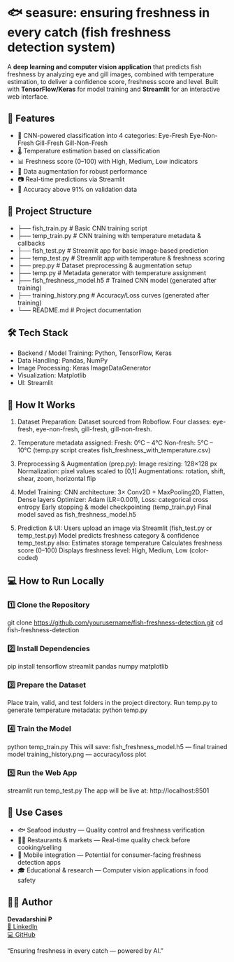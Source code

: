 # 🐟 seasure: ensuring freshness in every catch (fish freshness detection system) 

A **deep learning and computer vision application** that predicts fish freshness by analyzing eye and gill images, combined with temperature estimation, to deliver a confidence score, freshness score and level.
Built with **TensorFlow/Keras** for model training and **Streamlit** for an interactive web interface.

## 🚀 Features

- 🧠 CNN-powered classification into 4 categories:
Eye-Fresh
Eye-Non-Fresh
Gill-Fresh
Gill-Non-Fresh
- 🌡 Temperature estimation based on classification
- 📊 Freshness score (0–100) with High, Medium, Low indicators
- 🔄 Data augmentation for robust performance
- 📷 Real-time predictions via Streamlit
- 🎯 Accuracy above 91% on validation data

## 📁 Project Structure

- ├── fish_train.py          # Basic CNN training script
- ├── temp_train.py          # CNN training with temperature metadata & callbacks
- ├── fish_test.py           # Streamlit app for basic image-based prediction
- ├── temp_test.py           # Streamlit app with temperature & freshness scoring
- ├── prep.py                # Dataset preprocessing & augmentation setup
- ├── temp.py                # Metadata generator with temperature assignment
- ├── fish_freshness_model.h5 # Trained CNN model (generated after training)
- ├── training_history.png   # Accuracy/Loss curves (generated after training)
- └── README.md              # Project documentation

## 🛠 Tech Stack

- Backend / Model Training: Python, TensorFlow, Keras
- Data Handling: Pandas, NumPy
- Image Processing: Keras ImageDataGenerator
- Visualization: Matplotlib
- UI: Streamlit

## 🧪 How It Works

1) Dataset Preparation: 
Dataset sourced from Roboflow.
Four classes: eye-fresh, eye-non-fresh, gill-fresh, gill-non-fresh.

2) Temperature metadata assigned:
Fresh: 0°C – 4°C
Non-fresh: 5°C – 10°C
(temp.py script creates fish_freshness_with_temperature.csv)

3) Preprocessing & Augmentation (prep.py):
Image resizing: 128×128 px
Normalization: pixel values scaled to [0,1]
Augmentations: rotation, shift, shear, zoom, horizontal flip

4) Model Training:
CNN architecture: 3× Conv2D + MaxPooling2D, Flatten, Dense layers
Optimizer: Adam (LR=0.001), Loss: categorical cross entropy
Early stopping & model checkpointing (temp_train.py)
Final model saved as fish_freshness_model.h5

5) Prediction & UI:
Users upload an image via Streamlit (fish_test.py or temp_test.py)
Model predicts freshness category & confidence
temp_test.py also:
Estimates storage temperature
Calculates freshness score (0–100)
Displays freshness level: High, Medium, Low (color-coded)

## 💻 How to Run Locally

### 1️⃣ Clone the Repository
git clone https://github.com/yourusername/fish-freshness-detection.git
cd fish-freshness-detection

### 2️⃣ Install Dependencies
pip install tensorflow streamlit pandas numpy matplotlib

### 3️⃣ Prepare the Dataset
Place train, valid, and test folders in the project directory.
Run temp.py to generate temperature metadata:
python temp.py

### 4️⃣ Train the Model
python temp_train.py
This will save:
fish_freshness_model.h5 — final trained model
training_history.png — accuracy/loss plot

### 5️⃣ Run the Web App
streamlit run temp_test.py
The app will be live at: http://localhost:8501

## 🎯 Use Cases

- 🐟 Seafood industry — Quality control and freshness verification
- 🧑‍🍳 Restaurants & markets — Real-time quality check before cooking/selling
- 📱 Mobile integration — Potential for consumer-facing freshness detection apps
- 🎓 Educational & research — Computer vision applications in food safety

## 👩‍💻 Author
**Devadarshini P**  
[🔗 LinkedIn](https://www.linkedin.com/in/devadarshini-p-707b15202/)  
[💻 GitHub](https://github.com/Devadarshini9000)

“Ensuring freshness in every catch — powered by AI.”
